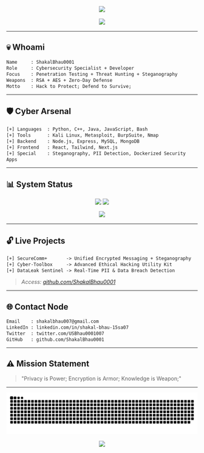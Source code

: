 <!-- Hacker Banner -->
<p align="center">
  <img src="https://capsule-render.vercel.app/api?type=waving&color=0:00FF00,100:004400&height=220&section=header&text=ShakalBhau0001%20|%20Cybersecurity%20Beginner&fontSize=40&fontColor=00FF00&animation=fadeIn&fontAlignY=38"/>
</p>

<p align="center">
  <img src="https://readme-typing-svg.herokuapp.com?font=JetBrains+Mono&size=24&duration=3000&pause=1000&color=00FF00&center=true&vCenter=true&width=700&lines=>+Initializing+Secure+Session...;>+Loading+ShakalBhau0001+Profile...;>+Cybersecurity+Researcher+;+Full-Stack+Developer;>+Encrypting+Connections+;+Breaking+Barriers;>+Think+Before+You+Click+;+Encrypt+Before+You+Send!">
</p>

---

## 💀 Whoami

```
Name     : ShakalBhau0001
Role     : Cybersecurity Specialist + Developer
Focus    : Penetration Testing + Threat Hunting + Steganography
Weapons  : RSA + AES + Zero-Day Defense
Motto    : Hack to Protect; Defend to Survive;
```

---

## 🛡 Cyber Arsenal

```
[+] Languages  : Python, C++, Java, JavaScript, Bash
[+] Tools      : Kali Linux, Metasploit, BurpSuite, Nmap
[+] Backend    : Node.js, Express, MySQL, MongoDB
[+] Frontend   : React, Tailwind, Next.js
[+] Special    : Steganography, PII Detection, Dockerized Security Apps
```

---

## 📊 System Status

<p align="center">
  <img src="https://github-readme-stats.vercel.app/api?username=ShakalBhau0001&show_icons=true&theme=chartreuse-dark&hide_border=true&count_private=true" height="180px"/>
  <img src="https://github-readme-stats.vercel.app/api/top-langs/?username=ShakalBhau0001&layout=compact&theme=chartreuse-dark&hide_border=true" height="180px"/>
</p>

<p align="center">
  <img src="https://github-readme-streak-stats.herokuapp.com/?user=ShakalBhau0001&theme=chartreuse-dark&hide_border=true" height="180px"/>
</p>

---

## 🔓 Live Projects

```
[+] SecureComm+       -> Unified Encrypted Messaging + Steganography
[+] Cyber-Toolbox     -> Advanced Ethical Hacking Utility Kit
[+] DataLeak Sentinel -> Real-Time PII & Data Breach Detection
```

> *Access: [github.com/ShakalBhau0001](https://github.com/ShakalBhau0001)*

---

## 🌐 Contact Node

```
Email    : shakalbhau007@gmail.com
LinkedIn : linkedin.com/in/shakal-bhau-15sa07
Twitter  : twitter.com/USBhau0001007
GitHub   : github.com/ShakalBhau0001
```

---

## ⚠️ Mission Statement

> "Privacy is Power; Encryption is Armor; Knowledge is Weapon;"

---

<p align="center">
  <img src="https://raw.githubusercontent.com/Platane/snk/output/github-contribution-grid-snake-dark.svg"/>
</p>

<p align="center">
  <img src="https://capsule-render.vercel.app/api?type=waving&color=0:004400,100:00FF00&height=120&section=footer"/>
</p>
